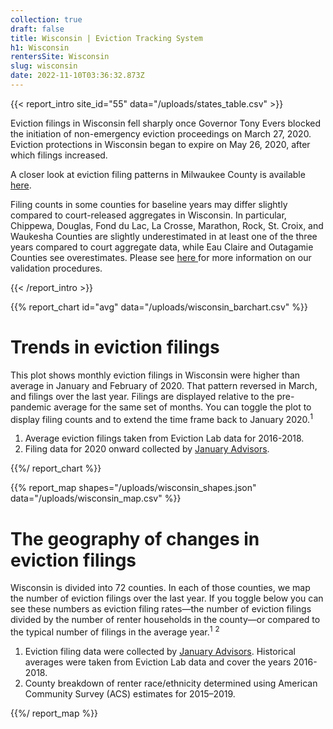 ```yaml
---
collection: true
draft: false
title: Wisconsin | Eviction Tracking System
h1: Wisconsin
rentersSite: Wisconsin
slug: wisconsin
date: 2022-11-10T03:36:32.873Z
---
```

{{< report_intro site_id="55" data="/uploads/states_table.csv" >}}

Eviction filings in Wisconsin fell sharply once Governor Tony Evers blocked the initiation of non-emergency eviction proceedings on March 27, 2020. Eviction protections in Wisconsin began to expire on May 26, 2020, after which filings increased.

 A closer look at eviction filing patterns in Milwaukee County is available [here](https://evictionlab.org/eviction-tracking/milwaukee-wi/).

Filing counts in some counties for baseline years may differ slightly compared to court-released aggregates in Wisconsin. In particular, Chippewa, Douglas, Fond du Lac, La Crosse, Marathon, Rock, St. Croix, and Waukesha Counties are slightly underestimated in at least one of the three years compared to court aggregate data, while Eau Claire and Outagamie Counties see overestimates. Please see [here ](https://evictionlab.org/eviction-tracking/methods/)for more information on our validation procedures. 

{{< /report_intro >}}


{{% report_chart id="avg" data="/uploads/wisconsin_barchart.csv" %}}



# Trends in eviction filings

This plot shows monthly eviction filings in Wisconsin were higher than average in January and February of 2020. That pattern reversed in March, and filings over the last year. Filings are displayed relative to the pre-pandemic average for the same set of months. You can toggle the plot to display filing counts and to extend the time frame back to January 2020.<sup>1</sup>

1. Average eviction filings taken from Eviction Lab data for 2016-2018. 
2. Filing data for 2020 onward collected by [January Advisors](https://www.januaryadvisors.com/).



{{%/ report_chart %}}



{{% report_map shapes="/uploads/wisconsin_shapes.json" data="/uploads/wisconsin_map.csv" %}}







# The geography of changes in eviction filings

Wisconsin is divided into 72 counties. In each of those counties, we map the number of eviction filings over the last year. If you toggle below you can see these numbers as eviction filing rates—the number of eviction filings divided by the number of renter households in the county—or compared to the typical number of filings in the average year.<sup>1</sup> <sup>2</sup>

1. Eviction filing data were collected by [January Advisors](https://www.januaryadvisors.com/). Historical averages were taken from Eviction Lab data and cover the years 2016-2018.
2. County breakdown of renter race/ethnicity determined using American Community Survey (ACS) estimates for 2015–2019.







{{%/ report_map %}}